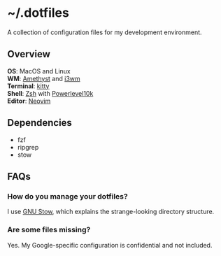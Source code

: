 # ~/.dotfiles

A collection of configuration files for my development environment.

## Overview

**OS**: MacOS and Linux  
**WM**: [Amethyst](https://github.com/ianyh/Amethyst) and [i3wm](https://i3wm.org)  
**Terminal**: [kitty](https://sw.kovidgoyal.net/kitty)  
**Shell**: [Zsh](https://www.zsh.org/) with [Powerlevel10k](https://github.com/romkatv/powerlevel10k)  
**Editor**: [Neovim](https://neovim.io)  

## Dependencies

* fzf
* ripgrep
* stow

## FAQs

### How do you manage your dotfiles?
I use [GNU Stow](https://www.gnu.org/software/stow/manual/stow.html), which
explains the strange-looking directory structure.

### Are some files missing?
Yes. My Google-specific configuration is confidential and not included.

